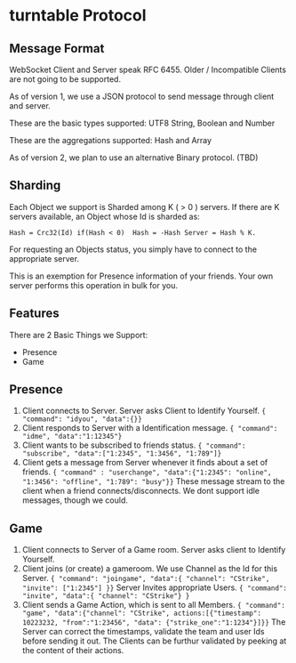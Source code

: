 turntable Protocol
==================

Message Format
--------------

WebSocket Client and Server speak RFC 6455. Older / Incompatible Clients are not going
to be supported.

As of version 1, we use a JSON protocol to send message through client and server.

These are the basic types supported:
	UTF8 String, Boolean and Number

These are the aggregations supported:
	Hash and Array

As of version 2, we plan to use an alternative Binary protocol. (TBD)

Sharding
--------

Each Object we support is Sharded among K ( > 0 ) servers. If there are K servers available, an Object whose Id is sharded as:

`
Hash = Crc32(Id)
if(Hash < 0) 
    Hash = -Hash
Server = Hash % K.
`

For requesting an Objects status, you simply have to connect to the appropriate server. 

This is an exemption for Presence information of your friends. Your own server performs this operation in bulk for you.

Features
--------

There are 2 Basic Things we Support:

- Presence
- Game

Presence
--------

1. Client connects to Server. Server asks Client to Identify Yourself.
`
{ "command": "idyou", "data":{}}
`
2. Client responds to Server with a Identification message.
`
{ "command": "idme", "data":"1:12345"}
`
3. Client wants to be subscribed to friends status.
`
{ "command": "subscribe", "data":["1:2345", "1:3456", "1:789"]}
`
4. Client gets a message from Server whenever it finds about a set of friends.
`
{ "command" : "userchange", "data":{"1:2345": "online", "1:3456": "offline", "1:789": "busy"}}
`
These message stream to the client when a friend connects/disconnects. We dont
support idle messages, though we could.

Game
----

1. Client connects to Server of a Game room. Server asks client to Identify Yourself.
2. Client joins (or create) a gameroom. We use Channel as the Id for this Server.
`
{ "command": "joingame", "data":{ "channel": "CStrike", "invite": ["1:2345"] }}
`
Server Invites appropriate Users.
`
{ "command": "invite", "data":{ "channel": "CStrike"} } 
`
3. Client sends a Game Action, which is sent to all Members.
`
{ "command": "game", "data":{"channel": "CStrike", actions:[{"timestamp": 10223232, "from":"1:23456", "data": {"strike_one":"1:1234"}]}}
`
The Server can correct the timestamps, validate the team and user Ids before sending it out. The Clients can be furthur
validated by peeking at the content of their actions.
